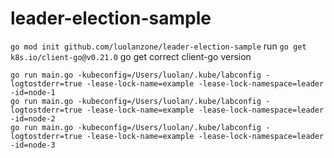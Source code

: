 # leader-election-sample

`go mod init github.com/luolanzone/leader-election-sample`
run  `go get k8s.io/client-go@v0.21.0` go get correct client-go version

```
go run main.go -kubeconfig=/Users/luolan/.kube/labconfig -logtostderr=true -lease-lock-name=example -lease-lock-namespace=leader -id=node-1
go run main.go -kubeconfig=/Users/luolan/.kube/labconfig -logtostderr=true -lease-lock-name=example -lease-lock-namespace=leader -id=node-2
go run main.go -kubeconfig=/Users/luolan/.kube/labconfig -logtostderr=true -lease-lock-name=example -lease-lock-namespace=leader -id=node-3
```
